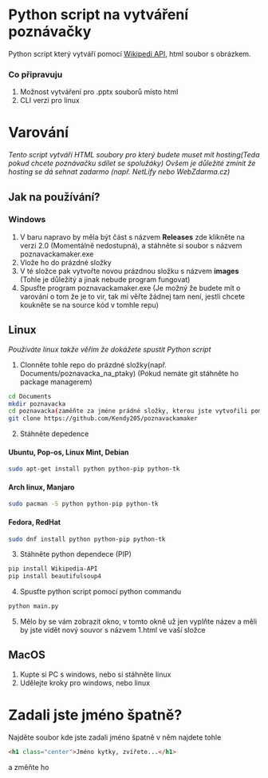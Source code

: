 # Python script na vytváření poznávačky

Python script který vytváří pomocí [Wikipedi API](https://pypi.org/project/Wikipedia-API/), html soubor s obrázkem.

### Co připravuju
1. Možnost vytváření pro .pptx souborů místo html
2. CLI verzi pro linux

# Varování
*Tento script vytváří HTML soubory pro který budete muset mít hosting(Teda pokud chcete poznávačku sdílet se spolužáky)
Ovšem je důležité zmínit že hosting se dá sehnat zadarmo (např. NetLify nebo WebZdarma.cz)*

## Jak na používání?
### Windows
1. V baru napravo by měla být část s názvem **Releases** zde klikněte na verzi 2.0 (Momentálně nedostupná), a stáhněte si soubor s názvem poznavackamaker.exe
2. Vlože ho do prázdné složky
3. V té složce pak vytvořte novou prázdnou složku s  názvem **images** (Tohle je důležitý a jinak nebude program fungovat)
4. Spusťte program poznavackamaker.exe (Je možný že budete mít o varování o tom že je to vir, tak mi věřte žádnej tam není, jestli chcete koukněte se na source kód v tomhle repu)

## Linux
*Používáte linux takže věřím že dokážete spustit Python script*
1. Clonněte tohle repo do prázdné složky(např. Documents/poznavacka_na_ptaky) (Pokud nemáte git stáhněte ho package managerem)
```bash
cd Documents
mkdir poznavacka
cd poznavacka(zaměňte za jméne prádné složky, kterou jste vytvořili pomocí mkdir)
git clone https://github.com/Kendy205/poznavackamaker
```
2. Stáhněte depedence
#### Ubuntu, Pop-os, Linux Mint, Debian
```bash
sudo apt-get install python python-pip python-tk
```
#### Arch linux, Manjaro
```bash
sudo pacman -S python python-pip python-tk
```
#### Fedora, RedHat
```bash
sudo dnf install python python-pip python-tk
```
3. Stáhněte python dependece (PIP)
```bash
pip install Wikipedia-API
pip install beautifulsoup4
```
4. Spusťte python script pomocí python commandu
```bash
python main.py
```
5. Mělo by se vám zobrazit okno, v tomto okně už jen vyplňte název a měli by jste vidět nový souvor s názvem 1.html ve vaší složce

## MacOS
1. Kupte si PC s windows, nebo si stáhněte linux
2. Udělejte kroky pro windows, nebo linux

# Zadali jste jméno špatně?
Najděte soubor kde jste zadali jméno špatně
v něm najdete tohle
```html
<h1 class="center">Jméno kytky, zvířete...</h1>
```
 a změňte ho


